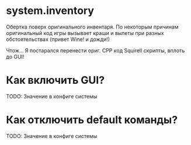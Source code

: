 # system.inventory
Обертка поверх оригинального инвентаря.
По некоторым причинам оригинальный код игры вызывает краши и вылеты при разных обстоятельствах (привет Wine! и дожди!)

Чтож... Я постарался перенести ориг. CPP код Squirell скрипты, вплоть до GUI!

# Как включить GUI?
TODO: Значение в конфиге системы

# Как отключить default команды?
TODO: Значение в конфиге системы
